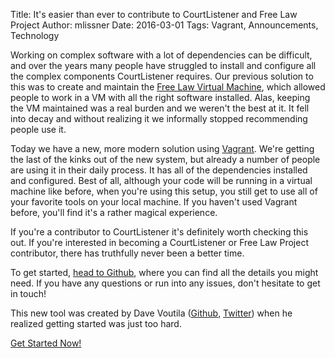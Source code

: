 Title: It's easier than ever to contribute to CourtListener and Free Law Project
Author: mlissner
Date: 2016-03-01
Tags: Vagrant, Announcements, Technology


Working on complex software with a lot of dependencies can be difficult, and over the years many people have struggled to install and configure all the complex components CourtListener requires. Our previous solution to this was to create and maintain the [Free Law Virtual Machine][flvm], which allowed people to work in a VM with all the right software installed. Alas, keeping the VM maintained was a real burden and we weren't the best at it. It fell into decay and without realizing it we informally stopped recommending people use it.

Today we have a new, more modern solution using [Vagrant][v]. We're getting the last of the kinks out of the new system, but already a number of people are using it in their daily process. It has all of the dependencies installed and configured. Best of all, although your code will be running in a virtual machine like before, when you're using this setup, you still get to use all of your favorite tools on your local machine. If you haven't used Vagrant before, you'll find it's a rather magical experience.

If you're a contributor to CourtListener it's definitely worth checking this out. If you're interested in becoming a CourtListener or Free Law Project contributor, there has truthfully never been a better time.

To get started, [head to Github][rm], where you can find all the details you might need. If you have any questions or run into any issues, don't hesitate to get in touch!

This new tool was created by Dave Voutila ([Github][gh], [Twitter][tw]) when he realized getting started was just too hard.

<a href="https://github.com/freelawproject/freelawmachine" class="btn btn-primary btn-lg">Get Started Now!</a>

[flvm]: {filename}/free-law-virtual-machine.md
[v]: https://www.vagrantup.com/
[rm]: https://github.com/freelawproject/freelawmachine
[gh]: https://github.com/voutilad
[tw]: https://twitter.com/voutilad


